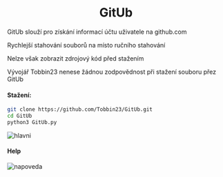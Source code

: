 <h1 align="center"> GitUb</h1>

 <p>GitUb slouží pro získání informací účtu uživatele na github.com</p>
 <p>Rychlejší stahování souborů na místo ručního stahování</p>
 <p>Nelze však zobrazit zdrojový kód před stažením</p>
 <p>Vývojář Tobbin23 nenese žádnou zodpovědnost při stažení souboru přez GitUb</p>

#### Stažení:
```bash
git clone https://github.com/Tobbin23/GitUb.git
cd GitUb
python3 GitUb.py
```
![hlavni](https://user-images.githubusercontent.com/67708830/163552521-50d5ab50-459b-4e73-b3d1-48aba434e1f5.png)

<h4> Help </h4>

![napoveda](https://user-images.githubusercontent.com/67708830/163555712-82bf35e7-f967-42ef-a059-00893a376410.png)
